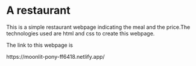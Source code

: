 <h1>A restaurant</h1>
<p>This is a simple restaurant webpage indicating the meal and the price.The technologies used are html and css to create this webpage.</p>
<p>The link to this webpage is <a href="https://moonlit-pony-ff6418.netlify.app/"></a></p>
https://moonlit-pony-ff6418.netlify.app/
